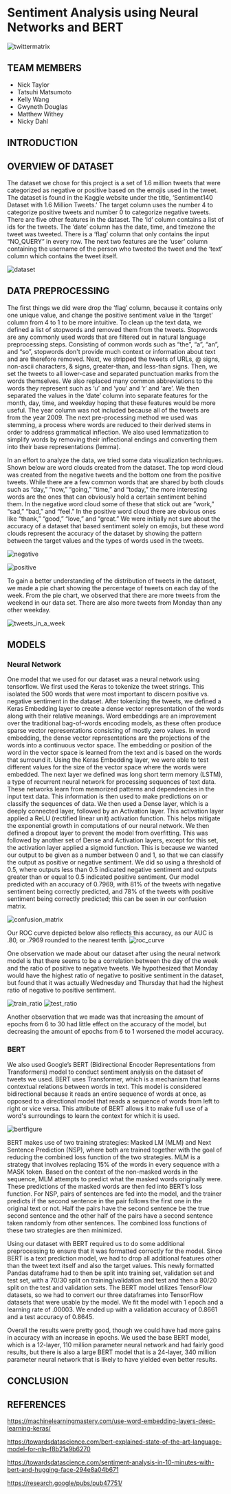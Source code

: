 # Sentiment Analysis using Neural Networks and BERT
![twittermatrix](https://user-images.githubusercontent.com/45768742/145126784-c7e0c657-77ef-44de-a2df-7af94014a884.jpg)

## TEAM MEMBERS
  * Nick Taylor
  * Tatsuhi Matsumoto
  * Kelly Wang
  * Gwyneth Douglas
  * Matthew Withey
  * Nicky Dahl

## INTRODUCTION

## OVERVIEW OF DATASET
The dataset we chose for this project is a set of 1.6 million tweets that were categorized as negative or positive based on the emojis used in the tweet. The dataset is found in the Kaggle website under the title, ‘Sentiment140 Dataset with 1.6 Million Tweets.’ The target column uses the number 4 to categorize positive tweets and number 0 to categorize negative tweets. There are five other features in the dataset. The ‘id’ column contains a list of ids for the tweets. The ‘date’ column has the date, time, and timezone the tweet was tweeted. There is a ‘flag’ column that only contains the input “NO_QUERY” in every row. The next two features are the ‘user’ column containing the username of the person who tweeted the tweet and the ‘text’ column which contains the tweet itself.

![dataset](https://user-images.githubusercontent.com/45761912/145094639-ab6e083b-766c-433a-ad2c-65bc6f56fc3c.png)

## DATA PREPROCESSING
The first things we did were drop the ‘flag’ column, because it contains only one unique value, and change the positive sentiment value in the ‘target’ column from 4 to 1 to be more intuitive. To clean up the text data, we defined a list of stopwords and removed them from the tweets. Stopwords are any commonly used words that are filtered out in natural language preprocessing steps. Consisting of common words such as  “the”, “a”, “an”, and “so”, stopwords don't provide much context or information about text and are therefore removed. Next, we stripped the tweets of URLs, @ signs, non-ascii characters, & signs, greater-than, and less-than signs. Then, we set the tweets to all lower-case and separated punctuation marks from the words themselves. We also replaced many common abbreviations to the words they represent such as ‘u’ and ‘you’ and ‘r’ and ‘are’. We then separated the values in the ‘date’ column into separate features for the month, day, time, and weekday hoping that these features would be more useful. The year column was not included because all of the tweets are from the year 2009. The next pre-processing method we used was stemming, a process where words are reduced to their derived stems in order to address grammatical inflection. We also used lemmatization to simplify words by removing their inflectional endings and converting them into their base representations (lemma). 

In an effort to analyze the data, we tried some data visualization techniques. Shown below are word clouds created from the dataset. The top word cloud was created from the negative tweets and the bottom one from the positive tweets. While there are a few common words that are shared by both clouds such as “day,” “now,” “going,” “time,” and “today,” the more interesting words are the ones that can obviously hold a certain sentiment behind them. In the negative word cloud some of these that stick out are “work,” “sad,” “bad,” and “feel.” In the positive word cloud there are obvious ones like “thank,” “good,” “love,” and “great.” We were initially not sure about the accuracy of a dataset that based sentiment solely on emojis, but these word clouds represent the accuracy of the dataset by showing the pattern between the target values and the types of words used in the tweets.

![negative](https://user-images.githubusercontent.com/45761912/145095292-2e9e04a0-3e3d-4fd9-a53d-26cf0343613b.png)

![positive](https://user-images.githubusercontent.com/45761912/145095286-ead6f47d-8070-40de-b985-f1784ab8613d.png)

To gain a better understanding of the distribution of tweets in the dataset, we made a pie chart showing the percentage of tweets on each day of the week. From the pie chart, we observed that there are more tweets from the weekend in our data set. There are also more tweets from Monday than any other weekday. 

![tweets_in_a_week](https://user-images.githubusercontent.com/45761912/145095447-32c47488-1a83-4542-a802-1224a25fc3a8.jpg)

## MODELS
### Neural Network
One model that we used for our dataset was a neural network using tensorflow. We first used the Keras to tokenize the tweet strings. This isolated the 500 words that were most important to discern positive vs. negative sentiment in the dataset. After tokenizing the tweets, we defined a Keras Embedding layer to create a dense vector representation of the words along with their relative meanings. Word embeddings are an improvement over the traditional bag-of-words encoding models, as these often produce sparse vector representations consisting of mostly zero values. In word embedding, the dense vector representations are the projections of the words into a continuous vector space. The embedding or position of the word in the vector space is learned from the text and is based on the words that surround it. Using the Keras Embedding layer, we were able to test different values for the size of the vector space where the words were embedded. The next layer we defined was long short term memory (LSTM), a type of recurrent neural network for processing sequences of text data. These networks learn from memorized patterns and dependencies in the input text data. This information is then used to make predictions on or classify the sequences of data. We then used a Dense layer, which is a deeply connected layer, followed by an Activation layer. This activation layer applied a ReLU (rectified linear unit) activation function. This helps mitigate the exponential growth in computations of our neural network. We then defined a dropout layer to prevent the model from overfitting. This was followed by another set of Dense and Activation layers, except for this set, the activation layer applied a sigmoid function. This is because we wanted our output to be given as a number between 0 and 1, so that we can classify the output as positive or negative sentiment. We did so using a threshold of 0.5, where outputs less than 0.5 indicated negative sentiment and outputs greater than or equal to 0.5 indicated positive sentiment.
Our model predicted with an accuracy of 0.7969, with 81% of the tweets with negative sentiment being correctly predicted, and 78% of the tweets with positive sentiment being correctly predicted; this can be seen in our confusion matrix.

![confusion_matrix](https://user-images.githubusercontent.com/45761912/145101243-6987409d-ee2b-4c85-85d4-820b10bcdc67.png)

Our ROC curve depicted below also reflects this accuracy, as our AUC is .80, or .7969 rounded to the nearest tenth. 
![roc_curve](https://user-images.githubusercontent.com/45761912/145101255-7a2d4989-3966-4447-afb5-e39ce2944b7d.png)

One observation we made about our dataset after using the neural network model is that there seems to be a correlation between the day of the week and the ratio of positive to negative tweets. We hypothesized that Monday would have the highest ratio of negative to positive sentiment in the dataset, but found that it was actually Wednesday and Thursday that had the highest ratio of negative to positive sentiment.

![train_ratio](https://user-images.githubusercontent.com/45761912/145103707-38beb06e-1bbc-4394-ae24-8e337d31a9bd.png)
![test_ratio](https://user-images.githubusercontent.com/45761912/145103712-e71a3407-d35f-4ef0-b7eb-1bf92e0cc833.png)

Another observation that we made was that increasing the amount of epochs from 6 to 30 had little effect on the accuracy of the model, but decreasing the amount of epochs from 6 to 1 worsened the model accuracy.

### BERT
We also used Google’s BERT (Bidirectional Encoder Representations from Transformers) model to conduct sentiment analysis on the dataset of tweets we used. BERT uses Transformer, which is a mechanism that learns contextual relations between words in text. This model is considered bidirectional because it reads an entire sequence of words at once, as opposed to a directional model that reads a sequence of words from left to right or vice versa. This attribute of BERT allows it to make full use of a word's surroundings to learn the context for which it is used. 

![bertfigure](https://user-images.githubusercontent.com/45768742/145123628-cbbe9c55-1d25-4f5e-8a4a-6bd388a1ba4d.png)

BERT makes use of two training strategies: Masked LM (MLM) and Next Sentence Prediction (NSP), where both are trained together with the goal of reducing the combined loss function of the two strategies. MLM is a strategy that involves replacing 15% of the words in every sequence with a MASK token. Based on the context of the non-masked words in the sequence, MLM attempts to predict what the masked words originally were. These predictions of the masked words are then fed into BERT’s loss function. For NSP, pairs of sentences are fed into the model, and the trainer predicts if the second sentence in the pair follows the first one in the original text or not. Half the pairs have the second sentence be the true second sentence and the other half of the pairs have a second sentence taken randomly from other sentences. The combined loss functions of these two strategies are then minimized.

Using our dataset with BERT required us to do some additional preprocessing to ensure that it was formatted correctly for the model. Since BERT is a text prediction model, we had to drop all additional features other than the tweet text itself and also the target values. This newly formatted Pandas dataframe had to then be split into training set, validation set and test set, with a 70/30 split on training/validation and test and then a 80/20 split on the test and validation sets. The BERT model utilizes TensorFlow datasets, so we had to convert our three dataframes into TensorFlow datasets that were usable by the model. We fit the model with 1 epoch and a learning rate of .00003. We ended up with a validation accuracy of 0.8661 and a test accuracy of 0.8645.

Overall the results were pretty good, though we could have had more gains in accuracy with an increase in epochs. We used the base BERT model, which is a 12-layer, 110 million parameter neural network and had fairly good results, but there is also a large BERT model that is a 24-layer, 340 million parameter neural network that is likely to have yielded even better results.

## CONCLUSION

## REFERENCES
<https://machinelearningmastery.com/use-word-embedding-layers-deep-learning-keras/>

<https://towardsdatascience.com/bert-explained-state-of-the-art-language-model-for-nlp-f8b21a9b6270>

<https://towardsdatascience.com/sentiment-analysis-in-10-minutes-with-bert-and-hugging-face-294e8a04b671>

<https://research.google/pubs/pub47751/>
